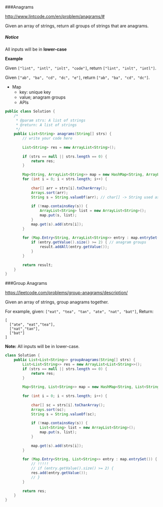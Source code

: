 ###Anagrams

http://www.lintcode.com/en/problem/anagrams/#

Given an array of strings, return all groups of strings that are anagrams.

##### Notice

All inputs will be in **lower-case**

**Example**

Given `["lint", "intl", "inlt", "code"]`, return `["lint", "inlt", "intl"]`.

Given `["ab", "ba", "cd", "dc", "e"]`, return `["ab", "ba", "cd", "dc"]`.



* Map
  * key: unique key
  * value; anagram groups
  * APIs

```java
public class Solution {
    /*
     * @param strs: A list of strings
     * @return: A list of strings
     */
    public List<String> anagrams(String[] strs) {
        // write your code here
        
        List<String> res = new ArrayList<String>();
        
        if (strs == null || strs.length == 0) {
            return res;
        }
        
        Map<String, ArrayList<String>> map = new HashMap<String, ArrayList<String>>();
        for (int i = 0; i < strs.length; i++) {
            
            char[] arr = strs[i].toCharArray();
            Arrays.sort(arr);
            String s = String.valueOf(arr); // char[] -> String used as key
            
            if (!map.containsKey(s)) {
                ArrayList<String> list = new ArrayList<String>();
                map.put(s, list);
            }
            map.get(s).add(strs[i]);
        }
        
        for (Map.Entry<String, ArrayList<String>> entry : map.entrySet()) {
            if (entry.getValue().size() >= 2) { // anagram groups
                result.addAll(entry.getValue());
            }
        }
        
        return result;
    }
}
```





###Group Anagrams

https://leetcode.com/problems/group-anagrams/description/

Given an array of strings, group anagrams together.

For example, given: `["eat", "tea", "tan", "ate", "nat", "bat"]`, 
Return:

```
[
  ["ate", "eat","tea"],
  ["nat","tan"],
  ["bat"]
]
```

**Note:** All inputs will be in lower-case.



```java
class Solution {
    public List<List<String>> groupAnagrams(String[] strs) {
        List<List<String>> res = new ArrayList<List<String>>();
        if (strs == null || strs.length == 0) {
            return res;
        }
        
        Map<String, List<String>> map = new HashMap<String, List<String>>();
        
        for (int i = 0; i < strs.length; i++) {
            
            char[] sc = strs[i].toCharArray();
            Arrays.sort(sc);
            String s = String.valueOf(sc);
            
            if (!map.containsKey(s)) {
                List<String> list = new ArrayList<String>();
                map.put(s, list);
            }
            
            map.get(s).add(strs[i]);
        }
        
        for (Map.Entry<String, List<String>> entry : map.entrySet()) {
            // !!!!!
            // if (entry.getValue().size() >= 2) {
            res.add(entry.getValue());
            // }
        }
        
        return res;
    }
}

```

